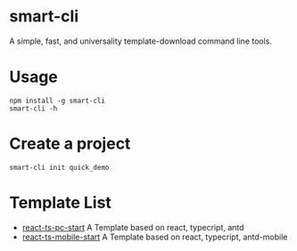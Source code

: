 # smart-cli

A simple, fast, and universality template-download command line tools.

# Usage

```
npm install -g smart-cli
smart-cli -h
```

# Create a project

```
smart-cli init quick_demo
```

# Template List

+ [react-ts-pc-start](https://github.com/jd-smart-fe/react-ts-pc-start) A Template based on react, typecript, antd
+ [react-ts-mobile-start](https://github.com/jd-smart-fe/react-ts-mobile-start) A Template based on react, typecript, antd-mobile
